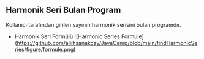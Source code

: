 ## Harmonik Seri Bulan Program

Kullanıcı tarafından girilen sayının harmonik serisini bulan programdır.

- Harmonik Seri Formülü 
![Harmonic Series Formule] (https://github.com/aliihsanakcay/JavaCamp/blob/main/findHarmonicSeries/figure/formule.png)
